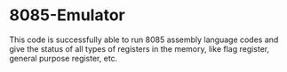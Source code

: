 # 8085-Emulator
This code is successfully able to run 8085 assembly language codes and give the status of all types of registers in the memory, like flag register, general purpose register, etc.
